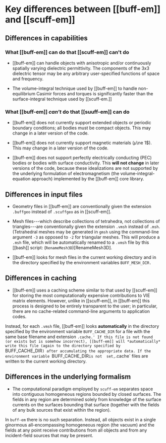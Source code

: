 # Key differences between [[buff-em]] and [[scuff-em]]

## Differences in capabilities

### What [[buff-em]] can do that [[scuff-em]] can't do

+ [[buff-em]] can handle objects with anisotropic and/or
continuously spatially varying dielectric permittivity.
The components of the 3x3 dielectric tensor may be 
any arbitrary user-specified functions of space and
frequency.

+ The volume-integral technique used by [[buff-em]] to
handle non-equilibrium Casimir forces and torques is
significantly faster than the surface-integral
technique used by [[scuff-em.]]

### What [[buff-em]] *can't* do that [[suuff-em]] can do

+ [[buff-em]] does not currently support extended objects 
or periodic boundary conditions; all bodies must be compact 
objects. This may change in a later version of the code.

+ [[buff-em]] does not currently support magnetic materials 
($\mu$\ne 1$). This may change in a later version of the
code.

+ [[buff-em]] does not support perfectly electrically
conducting (PEC) bodies or bodies with surface
conductivity. This **will not change** in later versions
of the code, because these idealizations are not
supported by the underlying formulation of 
electromagnetism (the volume-integral-equation
approach) implemented by the [[buff-em]] core library.

## Differences in input files

+ Geometry files in [[buff-em]] are conventionally
given the extension `.buffgeo` instead of `.scuffgeo`
as in [[scuff-em]].

+ Mesh files---which describe collections of tetrahedra,
not collections of triangles---are conventionally given the 
extension `.vmsh` instead of `.msh`. (Tetrahedral meshes
may be generated in `gmsh` using the command-line 
argument `-3` as opposed to `-2` for triangular meshes.
This will produce a `.msh` file, which will be automatically
renamed to a `.vmsh` file by this [[bash]] script:
(`RenameMesh3D`)[RenameMesh3D].

+ [[buff-em]] looks for mesh files in the current
  working directory and in the directory specified
  by the environment variables `BUFF_MESH_DIR.`

## Differences in caching

+ [[buff-em]] uses a caching scheme similar to that
used by [[scuff-em]] for storing the most 
computationally expensive contributions to
VIE matrix elements. However, unlike in [[scuff-em]],
in [[buff-em]] this process is designed to be 
entirely transparent to the user; in particular, 
there are no cache-related command-line arguments 
to application codes. 

Instead, for each `.vmsh`
file, [[buff-em]] looks **automatically** in
the directory specified by the environment variable
`BUFF_CACHE_DIR` for a file with the same base
filename and extension `.cache.' If this file is
 not found (or exists but is somehow incorrect),
[[buff-em]] will *automatically* write this file
(again to the directory specified by 
`BUFF_CACHE_DIR`)
after accumulating the appropriate data.
If the environment variable `BUFF_CACHE_DIR` is not 
set, `.cache` files are written to the current
working directory.

## Differences in the underlying formalism

+ The computational paradigm employed by `scuff-em`
separates space into contiguous homogeneous regions
bounded by closed surfaces. The fields in any
region are determined solely from knowledge of the 
surface currents on the surfaces bounding that surface
(together with the fields of any bulk sources that 
exist within the region).

In `buff-em` there is no such separation. Instead,
all objects exist in a single ginormous all-encompassing
homogeneous region (the vacuum) and the fields at any 
point receive contributions from all objects and from
any incident-field sources that may be present.
